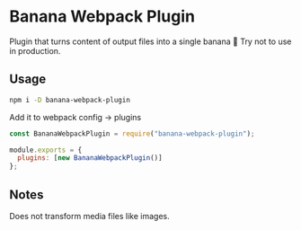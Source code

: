 # Banana Webpack Plugin

Plugin that turns content of output files into a single banana 🍌
Try not to use in production.

## Usage

```bash
npm i -D banana-webpack-plugin
```

Add it to webpack config -> plugins

```js
const BananaWebpackPlugin = require("banana-webpack-plugin");

module.exports = {
  plugins: [new BananaWebpackPlugin()]
};
```

## Notes

Does not transform media files like images.

